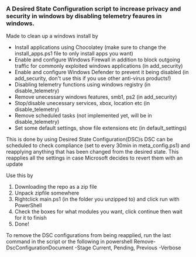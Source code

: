 ### A Desired State Configuration script to increase privacy and security in windows by disabling telemetry feaures in windows.

Made to clean up a windows install by
* Install applications using Chocolatey (make sure to change the install_apps.ps1 file to only install apps you want)
* Enable and configure Windows Firewall in addition to block outgoing traffic for commonly exploited windows applications (in add_security)
* Enable and configure Windows Defender to prevent it being disabled (in add_security, don't use this if you use other anti-virus products!)
* Disabling telemetry functions using windows registry (in disable_telemetry)
* Remove unecessary windows features, smb1, ps2 (in add_security)
* Stop/disable unecessary services, xbox, location etc (in disable_telemetry)
* Remove scheduled tasks (not implemented yet, will be in disable_telemetry)
* Set some default settings, show file extensions etc (in default_settings)

This is done by using Desired State Configuration(DSC)s
DSC can be scheduled to check compliance (set to every 30min in meta_config.ps1)
and reapplying anything that has been changed from the desired state.
This reapplies all the settings in case Microsoft decides to revert them with an update

Use this by 
1. Downloading the repo as a zip file
2. Unpack zipfile somewhere
3. Rightclick main.ps1 (in the folder you unzipped to) and click run with PowerShell
4. Check the boxes for what modules you want, click continue then wait for it to finish
5. Done!

To remove the DSC configurations from being reapplied, run the last command in the script or the following in powershell
Remove-DscConfigurationDocument -Stage Current, Pending, Previous -Verbose